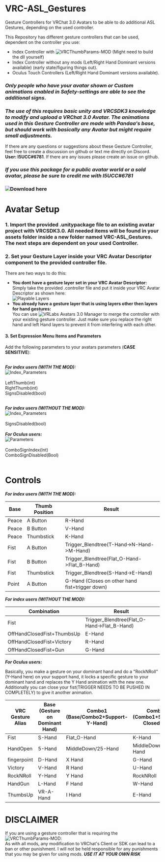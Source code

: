# VRC-ASL_Gestures
Gesture Controllers for VRChat 3.0 Avatars to be able to do additional ASL Gestures, depending on the used controller.

This Repository has different gesture controllers that can be used, dependent on the controller you use:
- Index Controller with ![VRCThumbParams-MOD](https://github.com/benaclejames/VRCThumbParams) (Might need to build the dll yourself)<br/>
- Index Controller without any mods (Left/Right Hand Dominant versions available) (early state/figuring things out).
- Oculus Touch Controllers (Left/Right Hand Dominant versions available).

### ***Only people who have your avatar shown or Custom animations enabled in Safety-settings are able to see the additional signs.***<br/>
### ***The use of this requires basic unity and VRCSDK3 knowledge to modify and upload a VRChat 3.0 Avatar. The animations used in this Gesture Controller are made with Pandaa's base, but should work with basically any Avatar but might require small adjustments.***

If there are any questions or suggestions about these Gesture Controller, feel free to create a discussion on github or text me directly on Discord. **User: I5UCC#6781**. If there are any issues please create an issue on github.<br/>

### ***If you use this package for a public avatar world or a sold avatar, please be sure to credit me with I5UCC#6781***

### ![Download here](https://github.com/I5UCC/VRC-ASL_Gestures/releases)

# Avatar Setup

### 1. Import the provided .unitypackage file to an existing avatar project with VRCSDK3.0. All needed items will be found in your assets folder inside a new folder named VRC-ASL_Gestures. The next steps are dependent on your used Controller.

### 2. Set your Gesture Layer inside your VRC Avatar Descriptor component to the provided controller file.

There are two ways to do this:
- **You dont have a gesture layer set in your VRC Avatar Descriptor:**<br/>
Simply take the provided .controller file and put it inside your VRC Avatar Descriptor as shown here:<br/>
![Playable Layers](https://i.imgur.com/b2D9R15.png)
- **You already have a gesture layer that is using layers other then layers for hand gestures:**<br/>
You can use ![VRLabs Avatars 3.0 Manager](https://github.com/VRLabs/VRChat-Avatars-3.0) to merge the controller with your existing gesture controller. Just make sure you replace the right hand and left Hand layers to prevent it from interfering with each other.<br/>

#### 3. Set Expression Menu Items and Parameters
Add the following parameters to your avatars parameters (**CASE SENSITIVE**): <br/><br/>

***For index users (WITH THE MOD):*** <br/>
![Index_Parameters](https://i.imgur.com/bSZOaXb.png)<br/><br/>
LeftThumb(int) <br/>
RightThumb(int) <br/>
SignsDisabled(bool) <br/><br/>

***For index users (WITHOUT THE MOD):*** <br/>
![Index_Parameters](https://i.imgur.com/JId1s05.png)<br/><br/>
SignsDisabled(bool) <br/><br/>
***For Oculus users:*** <br/>
![Parameters](https://i.imgur.com/bSZOaXb.png)<br/><br/>
ComboSignIndex(Int)<br/>
ComboSignDisabled(Bool)<br/><br/>

# Controls

***For index users (WITH THE MOD):*** <br/>

| Base | Thumb Position | Result |
| --- | --- | --- |
| Peace | A Button | R-Hand |
| Peace | B Button | V-Hand |
| Peace | Thumbstick | K-Hand |
| Fist | A Button | Trigger_Blendtree(T-Hand->N-Hand->M-Hand) |
| Fist | B Button | Trigger_Blendtree(Flat_O-Hand->Flat_B-Hand) |
| Fist | Thumbstick | Trigger_Blendtree(S-Hand->E-Hand) |
| Point | A Button | G-Hand (Closes on other hand fist+trigger down) |

***For index users (WITHOUT THE MOD):*** <br/>

| Combination | Result |
| --- | --- |
| Fist | Trigger_Blendtree(Flat_O-Hand->Flat_B-Hand) |
| OffHandClosedFist+ThumbsUp | E-Hand |
| OffHandClosedFist+Victory | R-Hand |
| OffHandClosedFist+Gun | G-Hand |

***For Oculus users:*** <br/>

Basically, you make a gesture on your dominant hand and do a "RockNRoll"(Y-Hand here) on your support hand, it locks a specific gesture to your dominant hand and replaces the Y Hand animation with the new one. Additionally you can close your fist(TRIGGER NEEDS TO BE PUSHED IN COMPLETELY) to give it another animation.

VRC Gesture Alias | Base <br/>(Gesture on Dominant Hand) | Combo1 <br/>(Base/Combo2+Support-Y-Hand) | Combo2 <br/>(Combo1+Support-ClosedFist) |
| --- | --- | --- | --- |
| Fist | S-Hand | Flat_O-Hand | K-Hand |
| HandOpen | 5-Hand | MiddleDown/25-Hand | MiddleDown/25-Hand |
| fingerpoint | D-Hand | X Hand | G-Hand |
| Victory | V-Hand | R Hand | U-Hand |
| RockNRoll | Y-Hand | Y Hand | RockNRoll |
| HandGun | L-Hand | F Hand | W-Hand |
| ThumbsUp | VR-A-Hand | I Hand | E-Hand |

# DISCLAIMER
If you are using a gesture controller that is requiring the ![VRCThumbParams-MOD](https://github.com/benaclejames/VRCThumbParams): <br/>
As with all mods, any modification to VRChat's Client or SDK can lead to a ban or other punishment.
I will not be held responsible for any punishments that you may be given for using mods.
***USE IT AT YOUR OWN RISK***
